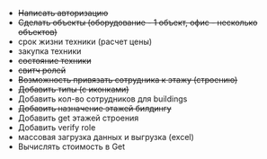 - ~~Написать авторизацию~~
- ~~Сделать объекты (оборудование - 1 объект, офис - несколько объектов)~~
- срок жизни техники (расчет цены)
- закупка техники
- ~~состояние техники~~
- ~~свитч ролей~~
- ~~Возможность привязать сотрудника к этажу (строению)~~
- ~~Добавить типы (с иконками)~~
- Добавить кол-во сотрудников для buildings
- ~~Добавить назначение этажей билдингу~~
- Добавить get этажей строения
- Добавить verify role
- массовая загрузка данных и выгрузка (excel)
- Вычислять стоимость в Get